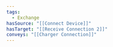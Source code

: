 ```yaml
---
tags:
  - Exchange
hasSource: "[[Connect Device]]"
hasTarget: "[[Receive Connection 2]]"
conveys: "[[Charger Connection]]"
---
```

